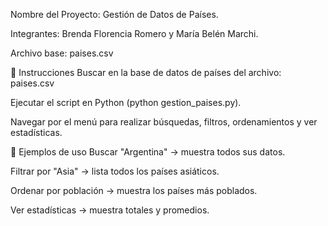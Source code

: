Nombre del Proyecto: Gestión de Datos de Países. 

Integrantes: Brenda Florencia Romero y María Belén Marchi.

Archivo base: paises.csv

🔧 Instrucciones
Buscar en la base de datos de países del archivo: paises.csv

Ejecutar el script en Python (python gestion_paises.py).

Navegar por el menú para realizar búsquedas, filtros, ordenamientos y ver estadísticas.

📌 Ejemplos de uso
Buscar "Argentina" → muestra todos sus datos.

Filtrar por "Asia" → lista todos los países asiáticos.

Ordenar por población → muestra los países más poblados.

Ver estadísticas → muestra totales y promedios.
